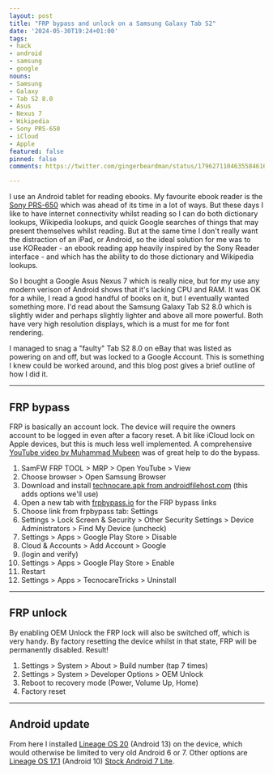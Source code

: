 ```yaml
---
layout: post
title: "FRP bypass and unlock on a Samsung Galaxy Tab S2"
date: '2024-05-30T19:24+01:00'
tags:
- hack
- android
- samsung
- google
nouns:
- Samsung
- Galaxy
- Tab S2 8.0
- Asus
- Nexus 7
- Wikipedia
- Sony PRS-650
- iCloud
- Apple
featured: false
pinned: false
comments: https://twitter.com/gingerbeardman/status/1796271104635584616

---
```


I use an Android tablet for reading ebooks. My favourite ebook reader is the [Sony PRS-650](https://www.the-ebook-reader.com/sony-prs-650.html) which was ahead of its time in a lot of ways. But these days I like to have internet connectivity whilst reading so I can do both dictionary lookups, Wikipedia lookups, and quick Google searches of things that may present themselves whilst reading. But at the same time I don't really want the distraction of an iPad, or Android, so the ideal solution for me was to use KOReader - an ebook reading app heavily inspired by the Sony Reader interface - and which has the ability to do those dictionary and Wikipedia lookups.

So I bought a Google Asus Nexus 7 which is really nice, but for my use any modern verison of Android shows that it's lacking CPU and RAM. It was OK for a while, I read a good handful of books on it, but I eventually wanted something more. I'd read about the Samsung Galaxy Tab S2 8.0 which is slightly wider and perhaps slightly lighter and above all more powerful. Both have very high resolution displays, which is a must for me for font rendering.

I managed to snag a "faulty" Tab S2 8.0 on eBay that was listed as powering on and off, but was locked to a Google Account. This is something I knew could be worked around, and this blog post gives a brief outline of how I did it.

----

## FRP bypass

FRP is basically an account lock. The device will require the owners account to be logged in even after a facory reset. A bit like iCloud lock on Apple devices, but this is much less well implemented. A comprehensive [YouTube video by Muhammad Mubeen](https://www.youtube.com/watch?v=R4g5KZFRM1Y) was of great help to do the bypass.

1. SamFW FRP TOOL > MRP > Open YouTube > View
1. Choose browser > Open Samsung Browser
1. Download and install [technocare.apk from androidfilehost.com](https://androidfilehost.com/?fid=5862345805528059176) (this adds options we'll use)
1. Open a new tab with [frpbypass.io](https://frpbypass.io) for the FRP bypass links
1. Choose link from frpbypass tab: Settings
1. Settings > Lock Screen & Security > Other Security Settings > Device Administrators > Find My Device (uncheck)
1. Settings > Apps > Google Play Store > Disable
1. Cloud & Accounts > Add Account > Google
1. (login and verify)
1. Settings > Apps > Google Play Store > Enable
1. Restart 
1. Settings > Apps > TecnocareTricks > Uninstall

----

## FRP unlock

By enabling OEM Unlock the FRP lock will also be switched off, which is very handy. By factory resetting the device whilst in that state, FRP will be permanently disabled. Result!

1. Settings > System > About > Build number (tap 7 times)
1. Settings > System > Developer Options > OEM Unlock
1. Reboot to recovery mode (Power, Volume Up, Home)
1. Factory reset

----

## Android update

From here I installed [Lineage OS 20](https://xdaforums.com/t/unofficial-rom-alpha-lineageos-20-for-sm-t713-may-16-2024.4667460/) (Android 13) on the device, which would otherwise be limited to very old Android 6 or 7. Other options are [Lineage OS 17.1](https://xdaforums.com/t/rom-unofficial-10-lineageos-17-1-t713-t719-t813-t819.4070161/page-58) (Android 10) [Stock Android 7 Lite](https://xdaforums.com/t/rom-7-0-nougat-abandoned-stock-lite-v8-t713-t813.3746583/).